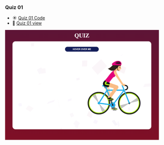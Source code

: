 ### Quiz 01 

- :sunny: [Quiz 01  Code](https://github.com/iAloudat/Vanier-FrontEnd/blob/main/Quiz/01)
- :rocket: [Quiz 01  view](https://htmlpreview.github.io/?https://github.com/iAloudat/Vanier-FrontEnd/blob/main/Quiz/01/index.html)

![](images/ScreenShot.png)
